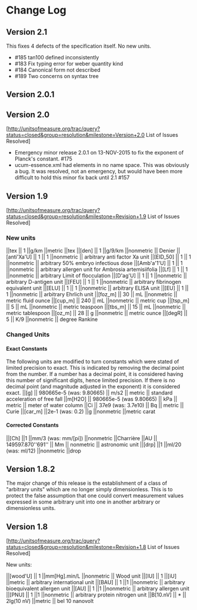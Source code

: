# Change Log

## Version 2.1

This fixes 4 defects of the specification itself. No new units.

  - \#185 tan100 defined inconsistently
  - \#183 Fix typing error for weber quantity kind
  - \#184 Canonical form not described
  - \#189 Two concerns on syntax
tree

## Version 2.0.1

## Version 2.0

\[<http://unitsofmeasure.org/trac/query?status=closed&group=resolution&milestone=Version+2.0>
List of Issues Resolved\]

  - Emergency minor release 2.0.1 on 13-NOV-2015 to fix the exponent of
    Planck's constant. \#175
  - ucum-essence.xml had elements in no name space. This was obviously a
    bug. It was resolved, not an emergency, but would have been more
    difficult to hold this minor fix back until 2.1
\#157

## Version 1.9

\[<http://unitsofmeasure.org/trac/query?status=closed&group=resolution&milestone=Revision+1.9>
List of Issues Resolved\]

### New units

||tex || 1 ||g/km ||metric ||tex ||\[den\] || 1 ||g/9/km ||nonmetric ||
Denier ||\[anti'Xa'U\] || 1 || 1 ||nonmetric || arbitrary anti factor Xa
unit ||\[EID\_50\] || 1 || 1 ||nonmetric || arbitrary 50% embryo
infectious dose ||\[Amb'a'1'U\] || 1 || 1 ||nonmetric || arbitrary
allergen unit for Ambrosia artemisiifolia ||\[Lf\] || 1 || 1 ||nonmetric
|| arbitrary Limit of flocculation ||\[D'ag'U\] || 1 || 1 ||nonmetric ||
arbitrary D-antigen unit ||\[FEU\] || 1 || 1 ||nonmetric || arbitrary
fibrinogen equivalent unit ||\[ELU\] || 1 || 1 ||nonmetric || arbitrary
ELISA unit ||\[EU\] || 1 || 1 ||nonmetric || arbitrary Ehrlich unit
||\[foz\_m\] || 30 || mL ||nonmetric || metric fluid ounce ||\[cup\_m\]
|| 240 || mL ||nonmetric || metric cup ||\[tsp\_m\] || 5 || mL
||nonmetric || metric teaspoon ||\[tbs\_m\] || 15 || mL ||nonmetric ||
metric tablespoon ||\[oz\_m\] || 28 || g ||nonmetric || metric ounce
||\[degR\] || 5 || K/9 ||nonmetric || degree Rankine

### Changed Units

#### Exact Constants

The following units are modified to turn constants which were stated of
limited precision to exact. This is indicated by removing the decimal
point from the number. If a number has a decimal point, it is considered
having this number of significant digits, hence limited precision. If
there is no decimal point (and magnitude adjusted in the exponent) it is
considered exact. ||\[g\] || 980665e-5 (was: 9.80665) || m/s2 || metric
|| standard acceleration of free fall ||m\[H2O\] || 980665e-5 (was
9.80665) || kPa || metric || meter of water column ||Ci || 37e9 (was:
3.7e10) || Bq || metric || Curie ||\[car\_m\] ||2e-1 (was: 0.2) ||g
||nonmetric ||metric carat

#### Corrected Constants

||\[Ch\] ||1 ||mm/3 (was: mm/\[pi\]) ||nonmetric ||Charrière ||AU ||
149597.870''691'' || Mm || nonmetric || astronomic unit ||\[drp\] ||1
||ml/20 (was: ml/12) ||nonmetric ||drop

## Version 1.8.2

The major change of this release is the establishment of a class of
"arbitrary units" which are no longer simply dimensionless. This is to
protect the false assumption that one could convert measurement values
expressed in some arbitrary unit into one in another arbitrary or
dimensionless
units.

## Version 1.8

\[<http://unitsofmeasure.org/trac/query?status=closed&group=resolution&milestone=Revision+1.8>
List of Issues Resolved\]

New units:

||\[wood'U\] || 1 ||mm\[Hg\].min/L ||nonmetric || Wood unit ||\[IU\] ||
1 ||\[iU\] ||metric || arbitrary international unit ||\[BAU\] || 1 ||1
||nonmetric || arbitrary bioequivalent allergen unit ||\[AU\] || 1 ||1
||nonmetric || arbitrary allergen unit ||\[PNU\] || 1 ||1 ||nonmetric ||
arbitrary protein nitrogen unit ||B\[10.nV\] || \* || 2lg(10 nV)
||metric || bel 10 nanovolt
